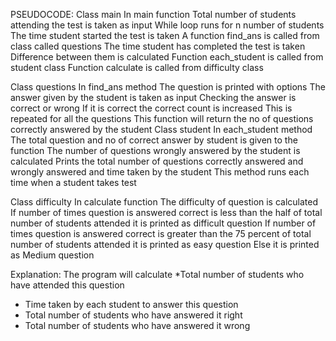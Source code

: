 PSEUDOCODE:
Class main
	In main function 
		Total number of students attending the test is taken as input
		While loop runs for n number of students
			The time student started the test is taken
			A function find_ans is called from class called questions
			The time student has completed the test is taken
			Difference between them is calculated
			Function each_student is called from student class
		Function calculate is called from difficulty class

Class questions
	In find_ans method
		The question is printed with options
		The answer given by the student is taken as input
		Checking the answer is correct or wrong
		If it is correct the correct count is increased
		This is repeated for all the questions
		This function will return the no of questions correctly answered by the student
Class student
	In each_student method
		The total question and no of correct answer by student is given to the function	
		The number of questions wrongly answered by the student is calculated
		Prints the total number of questions correctly answered and wrongly answered and time taken by the student
		This method runs each time when a student takes test

Class difficulty
	In calculate function
		The difficulty of question is calculated
		If number of times question is answered correct is less than the half of total number of students attended it is printed as difficult question
		If number of times question is answered correct is greater than the 75 percent of total number of students attended it is printed as easy question
		Else  it is printed as Medium question





Explanation:
	The program will calculate 
*Total number of students who have attended this question
* Time taken by each student to answer this question
* Total number of students who have answered it right
* Total number of students who have answered it wrong
